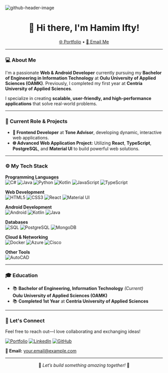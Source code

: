 ![github-header-image](https://github.com/user-attachments/assets/cfed20ac-e8be-47ba-8dd8-9f62ae708a01)

<h1 align="center">👋 Hi there, I'm <strong>Hamim Ifty</strong>!</h1>

<p align="center">
  <a href="https://hamimifty.tech">🌐 Portfolio</a> •
  <a href="mailto:your.email@example.com">📧 Email Me</a>
</p>

---

### 💻 **About Me**

I'm a passionate **Web & Android Developer** currently pursuing my **Bachelor of Engineering in Information Technology** at **Oulu University of Applied Sciences (OAMK)**. Previously, I completed my first year at **Centria University of Applied Sciences**.

I specialize in creating **scalable, user-friendly, and high-performance applications** that solve real-world problems.

---

### 🚀 **Current Role & Projects**

- **🎯 Frontend Developer** at **Tone Advisor**, developing dynamic, interactive web applications.
- **🌐 Advanced Web Application Project:** Utilizing **React**, **TypeScript**, **PostgreSQL**, and **Material UI** to build powerful web solutions.

---

### ⚙️ **My Tech Stack**

**Programming Languages**  
![C#](https://img.shields.io/badge/C%23-239120?style=flat-square&logo=c-sharp&logoColor=white)
![Java](https://img.shields.io/badge/Java-007396?style=flat-square&logo=java&logoColor=white)
![Python](https://img.shields.io/badge/Python-3776AB?style=flat-square&logo=python&logoColor=white)
![Kotlin](https://img.shields.io/badge/Kotlin-0095D5?style=flat-square&logo=kotlin&logoColor=white)
![JavaScript](https://img.shields.io/badge/JavaScript-F7DF1E?style=flat-square&logo=javascript&logoColor=black)
![TypeScript](https://img.shields.io/badge/TypeScript-3178C6?style=flat-square&logo=typescript&logoColor=white)

**Web Development**  
![HTML5](https://img.shields.io/badge/HTML5-E34F26?style=flat-square&logo=html5&logoColor=white)
![CSS3](https://img.shields.io/badge/CSS3-1572B6?style=flat-square&logo=css3&logoColor=white)
![React](https://img.shields.io/badge/React-61DAFB?style=flat-square&logo=react&logoColor=black)
![Material UI](https://img.shields.io/badge/Material%20UI-0081CB?style=flat-square&logo=mui&logoColor=white)

**Android Development**  
![Android](https://img.shields.io/badge/Android-3DDC84?style=flat-square&logo=android&logoColor=white)
![Kotlin](https://img.shields.io/badge/Kotlin-7F52FF?style=flat-square&logo=kotlin&logoColor=white)
![Java](https://img.shields.io/badge/Java-007396?style=flat-square&logo=java&logoColor=white)

**Databases**  
![SQL](https://img.shields.io/badge/SQL-4479A1?style=flat-square&logo=postgresql&logoColor=white)
![PostgreSQL](https://img.shields.io/badge/PostgreSQL-336791?style=flat-square&logo=postgresql&logoColor=white)
![MongoDB](https://img.shields.io/badge/MongoDB-47A248?style=flat-square&logo=mongodb&logoColor=white)

**Cloud & Networking**  
![Docker](https://img.shields.io/badge/Docker-2496ED?style=flat-square&logo=docker&logoColor=white)
![Azure](https://img.shields.io/badge/Azure-0078D4?style=flat-square&logo=microsoft-azure&logoColor=white)
![Cisco](https://img.shields.io/badge/Cisco_Networking-1BA0D7?style=flat-square&logo=cisco&logoColor=white)

**Other Tools**  
![AutoCAD](https://img.shields.io/badge/AutoCAD-000000?style=flat-square&logo=autocad&logoColor=white)

---

### 🎓 **Education**

- 📚 **Bachelor of Engineering, Information Technology** *(Current)*  
  **Oulu University of Applied Sciences (OAMK)**  
- 📚 **Completed 1st Year** at **Centria University of Applied Sciences**

---

### 💬 **Let's Connect**

Feel free to reach out—I love collaborating and exchanging ideas!

[![Portfolio](https://img.shields.io/badge/Portfolio-hamimifty.tech-blue?style=flat-square&logo=google-chrome&logoColor=white)](https://hamimifty.tech)
[![LinkedIn](https://img.shields.io/badge/LinkedIn-Connect-blue?style=flat-square&logo=linkedin&logoColor=white)](https://linkedin.com)
[![GitHub](https://img.shields.io/badge/GitHub-Follow-black?style=flat-square&logo=github&logoColor=white)](https://github.com)

**📧 Email:** your.email@example.com

---

<p align="center">🚀 <i>Let’s build something amazing together!</i> 🚀</p>
